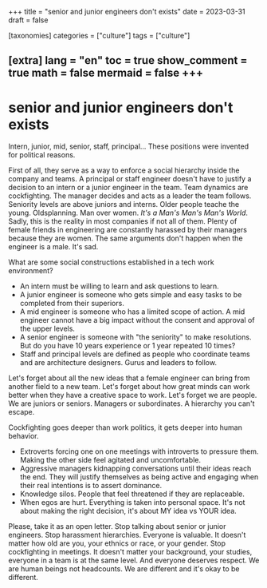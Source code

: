 +++
title = "senior and junior engineers don't exists"
date = 2023-03-31
draft = false

[taxonomies]
categories = ["culture"]
tags = ["culture"]

[extra]
lang = "en"
toc = true
show_comment = true
math = false
mermaid = false
+++
---

# senior and junior engineers don't exists

Intern, junior, mid, senior, staff, principal... These positions were invented for political reasons. 

First of all, they serve as a way to enforce a social hierarchy inside the company and teams. A principal or staff engineer doesn't have to justify a decision to an intern or a junior engineer in the team. Team dynamics are cockfighting. The manager decides and acts as a leader the team follows. Seniority levels are above juniors and interns. Older people teache the young. Oldsplanning. Man over women. *It's a Man's Man's Man's World*. Sadly, this is the reality in most companies if not all of them. Plenty of female friends in engineering are constantly harassed by their managers because they are women. The same arguments don't happen when the engineer is a male. It's sad.

What are some social constructions established in a tech work environment?

- An intern must be willing to learn and ask questions to learn.
- A junior engineer is someone who gets simple and easy tasks to be completed from their superiors.
- A mid engineer is someone who has a limited scope of action. A mid engineer cannot have a big impact without the consent and approval of the upper levels.
- A senior engineer is someone with "the seniority" to make resolutions. But do you have 10 years experience or 1 year repeated 10 times?
- Staff and principal levels are defined as people who coordinate teams and are architecture designers. Gurus and leaders to follow.
  
Let's forget about all the new ideas that a female engineer can bring from another field to a new team. Let's forget about how great minds can work better when they have a creative space to work. Let's forget we are people. We are juniors or seniors. Managers or subordinates. A hierarchy you can't escape. 
  
Cockfighting goes deeper than work politics, it gets deeper into human behavior.

- Extroverts forcing one on one meetings with introverts to pressure them. Making the other side feel agitated and uncomfortable.
- Aggressive managers kidnapping conversations until their ideas reach the end. They will justify themselves as being active and engaging when their real intentions is to assert dominance.
- Knowledge silos. People that feel threatened if they are replaceable. 
- When egos are hurt. Everything is taken into personal space. It's not about making the right decision, it's about MY idea vs YOUR idea. 

Please, take it as an open letter. Stop talking about senior or junior engineers. Stop harassment hierarchies. Everyone is valuable. It doesn't matter how old are you, your ethnics or race, or your gender. Stop cockfighting in meetings. It doesn't matter your background, your studies, everyone in a team is at the same level. And everyone deserves respect. We are human beings not headcounts. We are different and it's okay to be different. 
